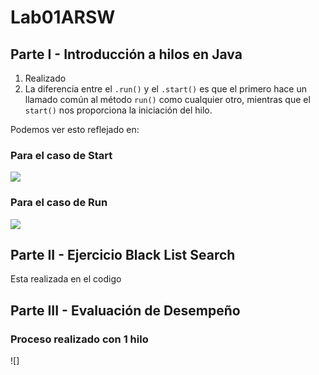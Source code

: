 # Lab01ARSW

## Parte I - Introducción a hilos en Java

 1. Realizado
 2. La diferencia entre el ```.run()``` y el ```.start()``` es que el primero hace un llamado común al método
    ```run()``` como cualquier otro, mientras que el ```start()``` nos proporciona la iniciación del hilo.
   
 Podemos ver esto reflejado en: 
### Para el caso de Start
![](https://github.com/Juancode-Espi/Lab01ARSW/blob/main/Imagenes/Start)
### Para el caso de Run
![](https://github.com/Juancode-Espi/Lab01ARSW/blob/main/Imagenes/Run)
## Parte II - Ejercicio Black List Search
Esta realizada en el codigo 
## Parte III - Evaluación de Desempeño
### Proceso realizado con 1 hilo
![]
